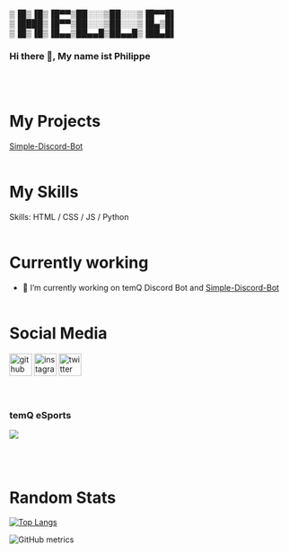 ▒▐█▒▐█▒▐█▀▀▒██░░░▒██░░░▒▐█▀▀█▌ <br>
▒▐████▒▐█▀▀▒██░░░▒██░░░▒▐█▄▒█▌ <br>
▒▐█▒▐█▒▐█▄▄▒██▄▄█▒██▄▄█▒▐██▄█▌ <br>

### Hi there 👋, My name ist Philippe
<br></br>
# My Projects

[Simple-Discord-Bot](https://github.com/False2p0/Simple-discord-Bot)
<br></br>
# My Skills

Skills: HTML / CSS / JS / Python
<br></br>
# Currently working

- 🔭 I’m currently working on temQ Discord Bot and [Simple-Discord-Bot](https://github.com/False2p0/Simple-discord-Bot)
<br></br>
# Social Media 
[<img src='https://cdn.jsdelivr.net/npm/simple-icons@3.0.1/icons/github.svg' alt='github' height='40'>](https://github.com/False2p0)  [<img src='https://cdn.jsdelivr.net/npm/simple-icons@3.0.1/icons/instagram.svg' alt='instagram' height='40'>](https://www.instagram.com/temQ_false/)  [<img src='https://cdn.jsdelivr.net/npm/simple-icons@3.0.1/icons/twitter.svg' alt='twitter' height='40'>](https://twitter.com/false_temQ)  
<br></br>
### temQ eSports
![](https://cdn.discordapp.com/attachments/782361883239120897/782956205005602816/temQHeader.png)

<br></br>
# Random Stats
[![Top Langs](https://github-readme-stats.vercel.app/api/top-langs/?username=False2p0)](https://github.com/anuraghazra/github-readme-stats)

![GitHub metrics](https://metrics.lecoq.io/False2p0)  

